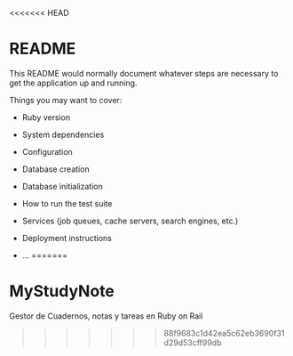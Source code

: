 <<<<<<< HEAD
# README

This README would normally document whatever steps are necessary to get the
application up and running.

Things you may want to cover:

* Ruby version

* System dependencies

* Configuration

* Database creation

* Database initialization

* How to run the test suite

* Services (job queues, cache servers, search engines, etc.)

* Deployment instructions

* ...
=======
# MyStudyNote
Gestor de Cuadernos, notas y tareas en Ruby on Rail
>>>>>>> 88f9683c1d42ea5c62eb3690f31d29d53cff99db
